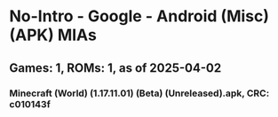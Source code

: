# No-Intro - Google - Android (Misc) (APK) MIAs
## Games: 1, ROMs: 1, as of 2025-04-02

### Minecraft (World) (1.17.11.01) (Beta) (Unreleased).apk, CRC: c010143f
